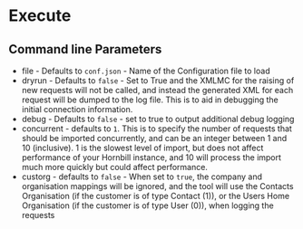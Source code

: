 # Execute

## Command line Parameters

- file - Defaults to `conf.json` - Name of the Configuration file to load
- dryrun - Defaults to `false` - Set to True and the XMLMC for the raising of new requests will not be called, and instead the generated XML for each request will be dumped to the log file. This is to aid in debugging the initial connection information.
- debug - Defaults to `false` - set to true to output additional debug logging
- concurrent - defaults to `1`. This is to specify the number of requests that should be imported concurrently, and can be an integer between 1 and 10 (inclusive). 1 is the slowest level of import, but does not affect performance of your Hornbill instance, and 10 will process the import much more quickly but could affect performance.
- custorg - defaults to `false` - When set to `true`, the company and organisation mappings will be ignored, and the tool will use the Contacts Organisation (if the customer is of type Contact (1)), or the Users Home Organisation (if the customer is of type User (0)), when logging the requests
